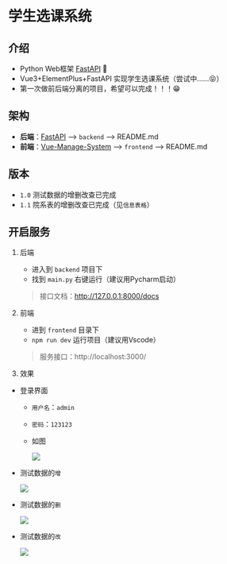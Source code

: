 # 学生选课系统

## 介绍

+ Python Web框架 [FastAPI](https://fastapi.tiangolo.com/zh/) 📖
+ Vue3+ElementPlus+FastAPI 实现学生选课系统（尝试中......😝）
+ 第一次做前后端分离的项目，希望可以完成！！！😁

## 架构

+ **后端**：[FastAPI](https://fastapi.tiangolo.com/zh/) --> `backend` --> README.md
+ **前端**：[Vue-Manage-System](https://github.com/lin-xin/vue-manage-system) --> `frontend` --> README.md

## 版本

+ `1.0` 测试数据的增删改查已完成
+ `1.1` 院系表的增删改查已完成（见`信息表格`）

## 开启服务

1. 后端

   + 进入到 `backend` 项目下
   + 找到 `main.py` 右键运行（建议用Pycharm启动）

   >接口文档：http://127.0.0.1:8000/docs

2. 前端

   + 进到 `frontend` 目录下
   + `npm run dev` 运行项目（建议用Vscode）

   >服务接口：http://localhost:3000/

3. 效果

+ 登录界面
  
  + `用户名`：`admin`

  + `密码`：`123123`
  
  + 如图
  
    ![](https://gitee.com/zxiaosi/image/raw/master/Project/Vue+FastAPI/frontend-login.png)
  
+ 测试数据的`增`

  ![](https://gitee.com/zxiaosi/image/raw/master/Project/Vue+FastAPI/%E5%A2%9E.gif)
  
+ 测试数据的`删`

  ![](https://gitee.com/zxiaosi/image/raw/master/Project/Vue+FastAPI/%E6%94%B9.gif)

+ 测试数据的`改`

  ![](https://gitee.com/zxiaosi/image/raw/master/Project/Vue+FastAPI/%E5%88%A0.gif)
